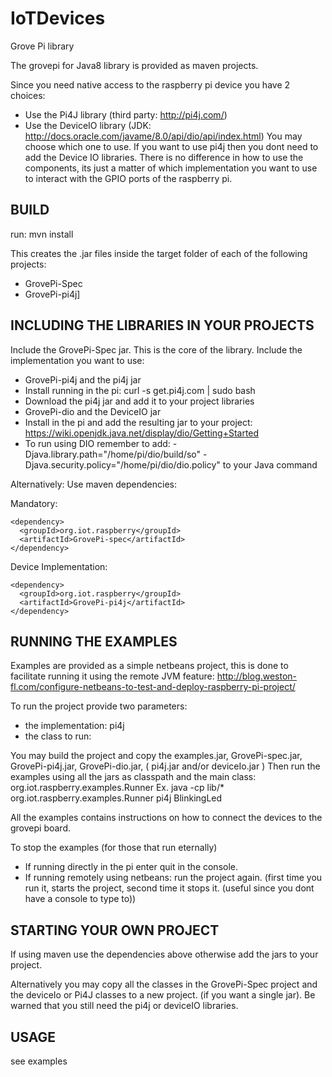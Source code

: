 # IoTDevices
Grove Pi library

The grovepi for Java8 library is provided as maven projects.

Since you need native access to the raspberry pi device you have 2 choices:
- Use the Pi4J library (third party: http://pi4j.com/)
- Use the DeviceIO library (JDK: http://docs.oracle.com/javame/8.0/api/dio/api/index.html)
You may choose which one to use. If you want to use pi4j then you dont need to add the Device IO libraries. There is no difference in how to use the components, its just a matter of which implementation you want to use to interact with the GPIO ports of the raspberry pi.


## BUILD
run:
mvn install

This creates the .jar files inside the target folder of each of the following projects:
- GrovePi-Spec
- GrovePi-pi4j]

## INCLUDING THE LIBRARIES IN YOUR PROJECTS

Include the GrovePi-Spec jar. This is the core of the library.
Include the implementation you want to use:
- GrovePi-pi4j and the pi4j jar 
 - Install running in the pi: curl -s get.pi4j.com | sudo bash
 - Download the pi4j jar and add it to your project libraries
- GrovePi-dio and the DeviceIO jar
 - Install in the pi and add the resulting jar to your project: https://wiki.openjdk.java.net/display/dio/Getting+Started
 - To run using DIO remember to add: -Djava.library.path="/home/pi/dio/build/so" -Djava.security.policy="/home/pi/dio/dio.policy" to your Java command

Alternatively: Use maven dependencies:

Mandatory:

    <dependency>
      <groupId>org.iot.raspberry</groupId>
      <artifactId>GrovePi-spec</artifactId>
    </dependency>

Device Implementation:

    <dependency>
      <groupId>org.iot.raspberry</groupId>
      <artifactId>GrovePi-pi4j</artifactId>
    </dependency>

## RUNNING THE EXAMPLES

Examples are provided as a simple netbeans project, this is done to facilitate running it using the remote JVM feature: http://blog.weston-fl.com/configure-netbeans-to-test-and-deploy-raspberry-pi-project/

To run the project provide two parameters:
- the implementation: pi4j
- the class to run: 

You may build the project and copy the examples.jar, GrovePi-spec.jar, GrovePi-pi4j.jar, GrovePi-dio.jar, ( pi4j.jar and/or deviceIo.jar )
Then run the examples using all the jars as classpath and the main class: org.iot.raspberry.examples.Runner
Ex. java -cp lib/* org.iot.raspberry.examples.Runner pi4j BlinkingLed

All the examples contains instructions on how to connect the devices to the grovepi board.

To stop the examples (for those that run eternally)
- If running directly in the pi enter quit in the console.
- If running remotely using netbeans: run the project again. (first time you run it, starts the project, second time it stops it. (useful since you dont have a console to type to))

## STARTING YOUR OWN PROJECT

If using maven use the dependencies above otherwise add the jars to your project.

Alternatively you may copy all the classes in the GrovePi-Spec project and the deviceIo or Pi4J classes to a new project. (if you want a single jar). Be warned that you still need the pi4j or deviceIO libraries.

## USAGE

see examples